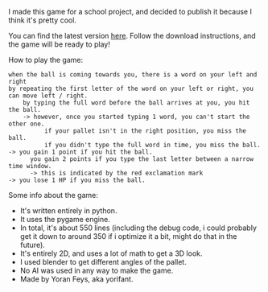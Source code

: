 I made this game for a school project, and decided to publish it because I think it's pretty cool.

You can find the latest version [here](https://github.com/yorifant/Type_Pong/releases). Follow the download instructions, and the game will be ready to play!

How to play the game:

    when the ball is coming towards you, there is a word on your left and right
    by repeating the first letter of the word on your left or right, you can move left / right.
        by typing the full word before the ball arrives at you, you hit the ball.
        -> however, once you started typing 1 word, you can't start the other one.
              if your pallet isn't in the right position, you miss the ball.
              if you didn't type the full word in time, you miss the ball.
    -> you gain 1 point if you hit the ball.
          you gain 2 points if you type the last letter between a narrow time window.
          -> this is indicated by the red exclamation mark
    -> you lose 1 HP if you miss the ball.

Some info about the game:
- It's written entirely in python.
- It uses the pygame engine.
- In total, it's about 550 lines (including the debug code, i could probably get it down to around 350 if i optimize it a bit, might do that in the future).
- It's entirely 2D, and uses a lot of math to get a 3D look.
- I used blender to get different angles of the pallet.
- No AI was used in any way to make the game.
- Made by Yoran Feys, aka yorifant.
